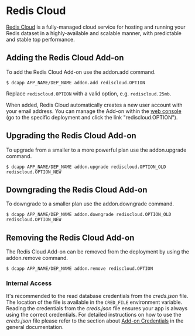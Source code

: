 # Redis Cloud
[Redis Cloud] is a fully-managed cloud service for hosting and running your Redis dataset in a
highly-available and scalable manner, with predictable and stable top performance.

## Adding the Redis Cloud Add-on

To add the Redis Cloud Add-on use the addon.add command.

~~~
$ dcapp APP_NAME/DEP_NAME addon.add rediscloud.OPTION
~~~
Replace `rediscloud.OPTION` with a valid option, e.g. `rediscloud.25mb`.

When added, Redis Cloud automatically creates a new user account with your email address. You can
manage the Add-on within the [web console](/console) (go to the specific deployment and click the link "rediscloud.OPTION").

## Upgrading the Redis Cloud Add-on

To upgrade from a smaller to a more powerful plan use the addon.upgrade command.

~~~
$ dcapp APP_NAME/DEP_NAME addon.upgrade rediscloud.OPTION_OLD rediscloud.OPTION_NEW
~~~

## Downgrading the Redis Cloud Add-on

To downgrade to a smaller plan use the addon.downgrade command.

~~~
$ dcapp APP_NAME/DEP_NAME addon.downgrade rediscloud.OPTION_OLD rediscloud.OPTION_NEW
~~~

## Removing the Redis Cloud Add-on

The Redis Cloud Add-on can be removed from the deployment by using the addon.remove command.

~~~
$ dcapp APP_NAME/DEP_NAME addon.remove rediscloud.OPTION
~~~

### Internal Access

It's recommended to the read database credentials from the *creds.json* file. The location of the
file is available in the `CRED_FILE` environment variable. Reading the credentials from the
*creds.json* file ensures your app is always using the correct credentials. For detailed
instructions on how to use the *creds.json* file please refer to the section about
[Add-on Credentials] in the general documentation.


[Redis Cloud]: https://redislabs.com/redis-cloud
[Add-on Credentials]: /dev-center/platform-documentation#add-ons
